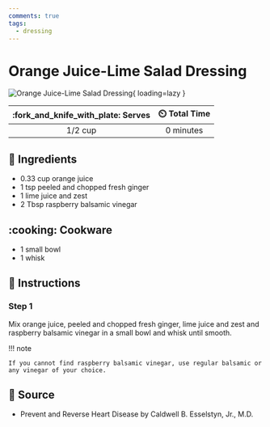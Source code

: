```yaml
---
comments: true
tags:
  - dressing
---
```

# Orange Juice-Lime Salad Dressing

![Orange Juice-Lime Salad Dressing](../assets/images/orange-juice-lime-salad-dressing.jpg){ loading=lazy }

| :fork_and_knife_with_plate: Serves | :timer_clock: Total Time |
|:----------------------------------:|:-----------------------: |
| 1/2 cup | 0 minutes |

## :salt: Ingredients

- 0.33 cup orange juice
- 1 tsp peeled and chopped fresh ginger
- 1 lime juice and zest
- 2 Tbsp raspberry balsamic vinegar

## :cooking: Cookware

- 1 small bowl
- 1 whisk

## :pencil: Instructions

### Step 1

Mix orange juice, peeled and chopped fresh ginger, lime juice and zest and raspberry balsamic vinegar in a small bowl
and whisk until smooth.

!!! note

    If you cannot find raspberry balsamic vinegar, use regular balsamic or any vinegar of your choice.

## :link: Source

- Prevent and Reverse Heart Disease by Caldwell B. Esselstyn, Jr., M.D.
